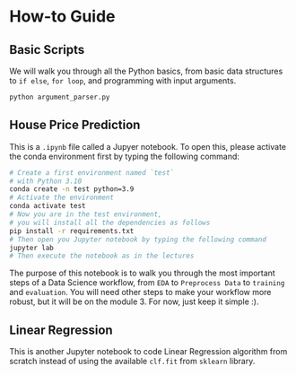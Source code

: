 # How-to Guide

## Basic Scripts
We will walk you through all 
the Python basics, from basic data structures to `if else`, `for loop`, and programming with input arguments.

```bash
python argument_parser.py
```

## House Price Prediction

This is a `.ipynb` file called a Jupyer notebook. To open this, please activate the conda environment first by typing the following command:

```bash
# Create a first environment named `test`
# with Python 3.10 
conda create -n test python=3.9
# Activate the environment
conda activate test
# Now you are in the test environment, 
# you will install all the dependencies as follows
pip install -r requirements.txt
# Then open you Jupyter notebook by typing the following command
jupyter lab
# Then execute the notebook as in the lectures
```

The purpose of this notebook is to walk you through the most important steps of a Data Science workflow, from `EDA` to `Preprocess Data` to `training` and `evaluation`. You will need other steps to make your workflow more robust, but it will be on the module 3. For now, just keep it simple :).

## Linear Regression
This is another Jupyter notebook to code Linear Regression algorithm from scratch instead of using the available `clf.fit` from `sklearn` library. 